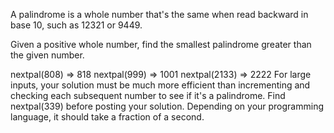 A palindrome is a whole number that's the same when read backward in base 10, such as 12321 or 9449.

Given a positive whole number, find the smallest palindrome greater than the given number.

nextpal(808) => 818
nextpal(999) => 1001
nextpal(2133) => 2222
For large inputs, your solution must be much more efficient than incrementing and checking each subsequent number to see if it's a palindrome. Find nextpal(339) before posting your solution. Depending on your programming language, it should take a fraction of a second.
